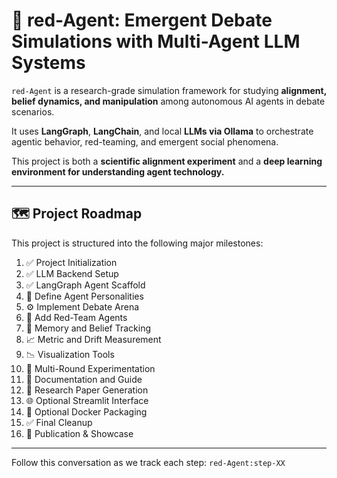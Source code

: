 # 🧠 red-Agent: Emergent Debate Simulations with Multi-Agent LLM Systems

`red-Agent` is a research-grade simulation framework for studying **alignment, belief dynamics, and manipulation** among autonomous AI agents in debate scenarios.

It uses **LangGraph**, **LangChain**, and local **LLMs via Ollama** to orchestrate agentic behavior, red-teaming, and emergent social phenomena.

This project is both a **scientific alignment experiment** and a **deep learning environment for understanding agent technology.**

---

## 🗺️ Project Roadmap

This project is structured into the following major milestones:

1. ✅ Project Initialization  
2. ✅ LLM Backend Setup  
3. ✅ LangGraph Agent Scaffold  
4. 🧠 Define Agent Personalities  
5. ⚙️ Implement Debate Arena  
6. 🎯 Add Red-Team Agents  
7. 🧠 Memory and Belief Tracking  
8. 📈 Metric and Drift Measurement  
9. 📉 Visualization Tools  
10. 🔁 Multi-Round Experimentation  
11. 🧾 Documentation and Guide  
12. 📘 Research Paper Generation  
13. 🌐 Optional Streamlit Interface  
14. 🐳 Optional Docker Packaging  
15. ✅ Final Cleanup  
16. 🌟 Publication & Showcase

---

Follow this conversation as we track each step: `red-Agent:step-XX`

